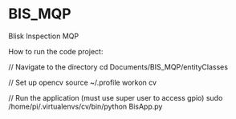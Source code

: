 
# BIS_MQP
Blisk Inspection MQP

How to run the code project:

// Navigate to the directory
cd Documents/BIS_MQP/entityClasses

// Set up opencv
source ~/.profile
workon cv

// Run the application (must use super user to access gpio)
sudo /home/pi/.virtualenvs/cv/bin/python BisApp.py

